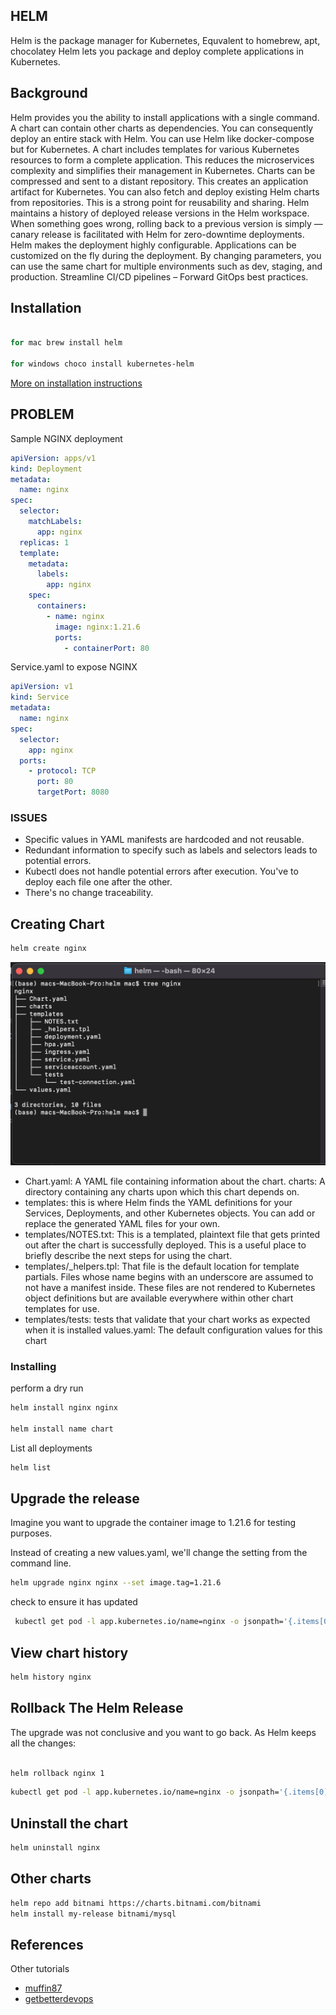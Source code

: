 ## HELM

Helm is the package manager for Kubernetes,
Equvalent to homebrew, apt, chocolatey
Helm lets you package and deploy complete applications in Kubernetes.

## Background

Helm provides you the ability to install applications with a single command. A chart can contain other charts as dependencies. You can consequently deploy an entire stack with Helm. You can use Helm like docker-compose but for Kubernetes.
A chart includes templates for various Kubernetes resources to form a complete application. This reduces the microservices complexity and simplifies their management in Kubernetes.
Charts can be compressed and sent to a distant repository. This creates an application artifact for Kubernetes. You can also fetch and deploy existing Helm charts from repositories. This is a strong point for reusability and sharing.
Helm maintains a history of deployed release versions in the Helm workspace. When something goes wrong, rolling back to a previous version is simply — canary release is facilitated with Helm for zero-downtime deployments.
Helm makes the deployment highly configurable. Applications can be customized on the fly during the deployment. By changing parameters, you can use the same chart for multiple environments such as dev, staging, and production.
Streamline CI/CD pipelines – Forward GitOps best practices.

## Installation

```bash

for mac brew install helm

for windows choco install kubernetes-helm

```

[More on installation instructions](https://helm.sh/docs/intro/install/)

## PROBLEM

Sample NGINX deployment

```yaml
apiVersion: apps/v1
kind: Deployment
metadata:
  name: nginx
spec:
  selector:
    matchLabels:
      app: nginx
  replicas: 1
  template:
    metadata:
      labels:
        app: nginx
    spec:
      containers:
        - name: nginx
          image: nginx:1.21.6
          ports:
            - containerPort: 80
```

Service.yaml to expose NGINX

```yaml
apiVersion: v1
kind: Service
metadata:
  name: nginx
spec:
  selector:
    app: nginx
  ports:
    - protocol: TCP
      port: 80
      targetPort: 8080
```

### ISSUES

- Specific values in YAML manifests are hardcoded and not reusable.
- Redundant information to specify such as labels and selectors leads to potential errors.
- Kubectl does not handle potential errors after execution. You've to deploy each file one after the other.
- There's no change traceability.

## Creating Chart

```bash
helm create nginx
```

![alt text for screen readers](/images/tree.png "Text to show on mouseover")

- Chart.yaml: A YAML file containing information about the chart.
  charts: A directory containing any charts upon which this chart depends on.
- templates: this is where Helm finds the YAML definitions for your Services, Deployments, and other Kubernetes objects. You can add or replace the generated YAML files for your own.
- templates/NOTES.txt: This is a templated, plaintext file that gets printed out after the chart is successfully deployed. This is a useful place to briefly describe the next steps for using the chart.
- templates/\_helpers.tpl: That file is the default location for template partials. Files whose name begins with an underscore are assumed to not have a manifest inside. These files are not rendered to Kubernetes object definitions but are available everywhere within other chart templates for use.
- templates/tests: tests that validate that your chart works as expected when it is installed
  values.yaml: The default configuration values for this chart

### Installing

perform a dry run

```bash
helm install nginx nginx

helm install name chart
```

List all deployments

```bash
helm list

```

## Upgrade the release

Imagine you want to upgrade the container image to 1.21.6 for testing purposes.

Instead of creating a new values.yaml, we'll change the setting from the command line.

```bash
helm upgrade nginx nginx --set image.tag=1.21.6
```

check to ensure it has updated

```bash
 kubectl get pod -l app.kubernetes.io/name=nginx -o jsonpath='{.items[0].spec.containers[0].image}'
```

## View chart history

```bash
helm history nginx
```

## Rollback The Helm Release

The upgrade was not conclusive and you want to go back. As Helm keeps all the changes:

```bash

helm rollback nginx 1
```

```bash
kubectl get pod -l app.kubernetes.io/name=nginx -o jsonpath='{.items[0].spec.containers[0].image}'
```

## Uninstall the chart

```bash
helm uninstall nginx
```

## Other charts

```bash
helm repo add bitnami https://charts.bitnami.com/bitnami
helm install my-release bitnami/mysql
```

## References

Other tutorials

- [muffin87](https://github.com/muffin87/helm-tutorial)
- [getbetterdevops](https://getbetterdevops.io/helm-quickstart-tutorial/)
